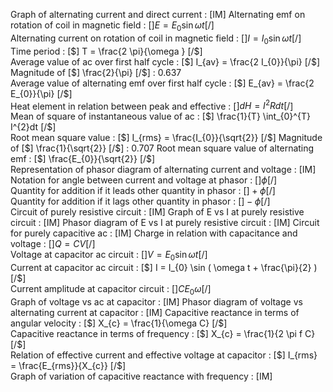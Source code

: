 Graph of alternating current and direct current  : [IM]
Alternating emf on rotation of coil in magnetic field  : [$] E = E_{0} \sin \omega t  [/$]  
Alternating current on rotation of coil in magnetic field  : [$] I = I_{0} \sin \omega t [/$]  
Time period  : [$] T = \frac{2 \pi}{\omega } [/$]  
Average value of ac over first half cycle : [$] I_{av} = \frac{2 I_{0}}{\pi} [/$]  
Magnitude of [$] \frac{2}{\pi} [/$] : 0.637  
Average value of alternating emf over first half cycle : [$] E_{av} = \frac{2 E_{0}}{\pi} [/$]  
Heat element in relation between peak and effective : [$] dH = I^{2}Rdt  [/$]  
Mean of square of instantaneous value of ac : [$] \frac{1}{T} \int_{0}^{T} I^{2}dt  [/$]  
Root mean square value  : [$] I_{rms} = \frac{I_{0}}{\sqrt{2}} [/$]
Magnitude of [$] \frac{1}{\sqrt{2}} [/$] : 0.707 
Root mean square value of alternating emf  : [$] \frac{E_{0}}{\sqrt{2}} [/$]  
Representation of phasor diagram of alternating current and voltage : [IM] 
Notation for angle between current and voltage at phasor : [$] \phi [/$]  
Quantity for addition if it leads other quantity in phasor : [$] + \phi [/$]  
Quantity for addition if it lags other quantity in phasor : [$] - \phi [/$]  
Circuit of purely resistive circuit : [IM]
Graph of E vs I at purely resistive circuit : [IM]
Phasor diagram of E vs I at purely resistive circuit : [IM]
Circuit for purely capacitive ac : [IM]
Charge in relation with capacitance and voltage : [$] Q = CV [/$]  
Voltage at capacitor ac circuit : [$] V = E_{0} \sin \omega t  [/$]  
Current at capacitor ac circuit : [$] I = I_{0} \sin ( \omega t + \frac{\pi}{2} ) [/$]  
Current amplitude at capacitor circuit : [$] CE_{0} \omega [/$]  
Graph of voltage vs ac at capacitor  : [IM]
Phasor diagram of voltage vs alternating current at capacitor : [IM]
Capacitive reactance in terms of angular velocity : [$] X_{c} = \frac{1}{\omega C} [/$]  
Capacitive reactance in terms of frequency  : [$] X_{c} = \frac{1}{2 \pi f C} [/$]  
Relation of effective current and effective voltage at capacitor : [$] I_{rms} = \frac{E_{rms}}{X_{c}} [/$]  
Graph of variation of capacitive reactance with frequency : [IM]



